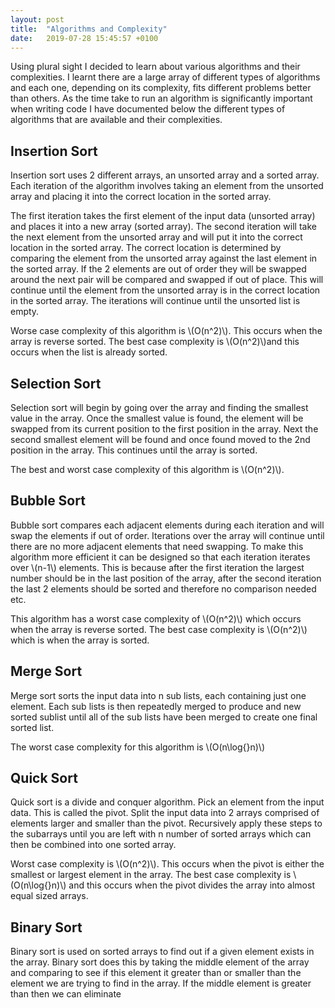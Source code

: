 ```yaml
---
layout: post
title:  "Algorithms and Complexity"
date:   2019-07-28 15:45:57 +0100
---
```


Using plural sight I decided to learn about various algorithms and their complexities. I learnt there are a large array of different types of algorithms and each one, depending on its complexity, fits different problems better than others. As the time take to run an algorithm is significantly important when writing code I have documented below the different types of algorithms that are available and their complexities.

## Insertion Sort

Insertion sort uses 2 different arrays, an unsorted array and a sorted array. Each iteration of the algorithm involves taking an element from the unsorted array and placing it into the correct location in the sorted array.

The first iteration takes the first element of the input data (unsorted array) and places it into a new array (sorted array). The second iteration will take the next element from the unsorted array and will put it into the correct location in the sorted array. The correct location is determined by comparing the element from the unsorted array against the last element in the sorted array. If the 2 elements are out of order they will be swapped around the next pair will be compared and swapped if out of place. This will continue until the element from the unsorted array is in the correct location in the sorted array. The iterations will continue until the unsorted list is empty.

Worse case complexity of this algorithm is \\(O(n^2)\\). This occurs when the array is reverse sorted. The best case complexity is \\(O(n^2)\\)and this occurs when the list is already sorted.

## Selection Sort

Selection sort will begin by going over the array and finding the smallest value in the array. Once the smallest value is found, the element will be swapped from its current position to the first position in the array. Next the second smallest element will be found and once found moved to the 2nd position in the array. This continues until the array is sorted.

The best and worst case complexity of this algorithm is \\(O(n^2)\\).

## Bubble Sort

Bubble sort compares each adjacent elements during each iteration and will swap the elements if out of order. Iterations over the array will continue until there are no more adjacent elements that need swapping. To make this algorithm more efficient it can be designed so that each iteration iterates over \\(n-1\\) elements. This is because after the first iteration the largest number should be in the last position of the array, after the second iteration the last 2 elements should be sorted and therefore no comparison needed etc.

This algorithm has a worst case complexity of \\(O(n^2)\\) which occurs when the array is reverse sorted. The best case complexity is \\(O(n^2)\\) which is when the array is sorted.


## Merge Sort

Merge sort sorts the input data into n sub lists, each containing just one element. Each sub lists is then repeatedly merged to produce and new sorted sublist until all of the sub lists have been merged to create one final sorted list.

The worst case complexity for this algorithm is \\(O(n\log{}n)\\)

## Quick Sort

Quick sort is a divide and conquer algorithm. Pick an element from the input data. This is called the pivot. Split the input data into 2 arrays comprised of elements larger and smaller than the pivot. Recursively apply these steps to the subarrays until you are left with n number of sorted arrays which can then be combined into one sorted array.

Worst case complexity is \\(O(n^2)\\). This occurs when the pivot is either the smallest or largest element in the array. The best case complexity is \\(O(n\log{}n)\\) and this occurs when the pivot divides the array into almost equal sized arrays.

## Binary Sort

Binary sort is used on sorted arrays to find out if a given element exists in the array. Binary sort does this by taking the middle element of the array and comparing to see if this element it greater than or smaller than the element we are trying to find in the array. If the middle element is greater than then we can eliminate

<script src='https://cdnjs.cloudflare.com/ajax/libs/mathjax/2.7.5/latest.js?config=TeX-MML-AM_CHTML' async></script>